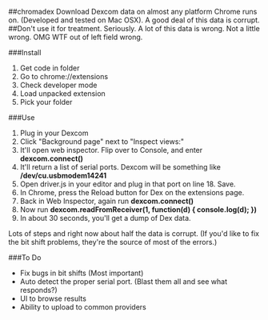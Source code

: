 ##chromadex
Download Dexcom data on almost any platform Chrome runs on. (Developed and tested on Mac OSX). A good deal of this data is corrupt. 
##Don't use it for treatment. Seriously. A lot of this data is wrong. Not a little wrong. OMG WTF out of left field wrong.

###Install
1. Get code in folder
2. Go to chrome://extensions
3. Check developer mode
4. Load unpacked extension
5. Pick your folder

###Use
1. Plug in your Dexcom
2. Click "Background page" next to "Inspect views:"
3. It'll open web inspector. Flip over to Console, and enter **dexcom.connect()**
4. It'll return a list of serial ports. Dexcom will be something like **/dev/cu.usbmodem14241**
5. Open driver.js in your editor and plug in that port on line 18. Save.
6. In Chrome, press the Reload button for Dex on the extensions page.
7. Back in Web Inspector, again run **dexcom.connect()**
8. Now run **dexcom.readFromReceiver(1, function(d) { console.log(d); })**
9. In about 30 seconds, you'll get a dump of Dex data.

Lots of steps and right now about half the data is corrupt. (If you'd like to fix the bit shift problems, they're the source of most of the errors.)

###To Do
* Fix bugs in bit shifts (Most important)
* Auto detect the proper serial port. (Blast them all and see what responds?)
* UI to browse results
* Ability to upload to common providers
